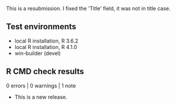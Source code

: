 This is a resubmission. I fixed the 'Title' field, it was not in title case.


## Test environments

* local R installation, R 3.6.2
* local R installation, R 4.1.0
* win-builder (devel)

## R CMD check results

0 errors | 0 warnings | 1 note

* This is a new release.
